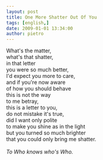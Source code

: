 ```yaml
---
layout: post
title: One More Shatter Out Of You
tags: [english,]
date: 2009-01-01 13:34:00
author: pietro
---
```

What's the matter,<br/>what's that shatter,<br/>in that letter<br/>you were so much better,<br/>I'd expect you more to care,<br/>and if you're now aware<br/>of how you should behave<br/>this is not the way<br/>to me betray,<br/>this is a letter to you,<br/>do not mistake it's true,<br/>did I want only polite<br/>to make you shine as in the light<br/>but you turned so much brighter<br/>that you could only bring me shatter.<br/><br/><span style="font-style: italic">To Who knows who's Who.</span>
